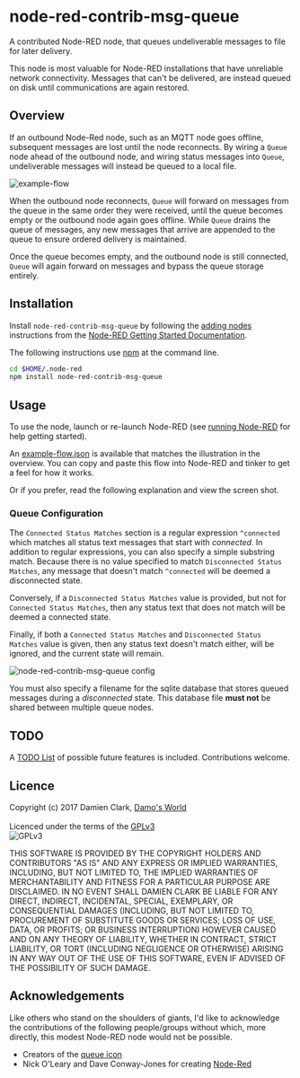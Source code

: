 # node-red-contrib-msg-queue

A contributed Node-RED node, that queues undeliverable messages to file for later delivery.

This node is most valuable for Node-RED installations that have unreliable network connectivity.
Messages that can't be delivered, are instead queued on disk until communications are again
restored. 

## Overview
If an outbound Node-Red node, such as an MQTT node goes offline, subsequent messages are
lost until the node reconnects.  By wiring a `Queue` node ahead of the outbound
node, and wiring status messages into `Queue`, undeliverable messages will instead be queued
to a local file.  

![example-flow](https://raw.githubusercontent.com/damoclark/node-red-contrib-msg-queue/master/examples/example-flow.gif)

When the outbound node reconnects, `Queue` will forward on messages from the
queue in the same order they were received, until the queue becomes empty
or the outbound node again goes offline.  While `Queue` drains the queue of messages, any new
messages that arrive are appended to the queue to ensure ordered delivery is maintained.

Once the queue becomes empty, and the outbound node is still connected, `Queue` will again 
forward on messages and bypass the queue storage entirely.  

## Installation

Install `node-red-contrib-msg-queue` by following the
[adding nodes](http://nodered.org/docs/getting-started/adding-nodes)
instructions from the
[Node-RED Getting Started Documentation](http://nodered.org/docs/getting-started/).

The following instructions use [npm](https://www.npmjs.com/) at the command line.

```bash
cd $HOME/.node-red
npm install node-red-contrib-msg-queue
```

## Usage

To use the node, launch or re-launch Node-RED (see
[running Node-RED](http://nodered.org/docs/getting-started/running.html) for
help getting started).

An [example-flow.json](https://raw.githubusercontent.com/damoclark/node-red-contrib-msg-queue/master/examples/example-flow.json) 
is available that matches the illustration in the overview.  You can copy and paste this flow 
into Node-RED and tinker to get a feel for how it works.

Or if you prefer, read the following explanation and view the screen shot.

### Queue Configuration

The `Connected Status Matches` section is a regular expression `^connected` which
matches all status text messages that start with *connected*.  In addition to regular
expressions, you can also specify a simple substring match.  Because there is no
value specified to match `Disconnected Status Matches`, any message that doesn't
match `^connected` will be deemed a disconnected state.  

Conversely, if a `Disconnected Status Matches` value is provided, but not for
`Connected Status Matches`, then any status text that does not match will be
deemed a connected state.  

Finally, if both a `Connected Status Matches` and `Disconnected Status Matches` 
value is given, then any status text doesn't match either, will be ignored, and
the current state will remain.

![node-red-contrib-msg-queue config](https://raw.githubusercontent.com/damoclark/node-red-contrib-msg-queue/master/examples/node-red-contrib-msg-queue-edit.png)

You must also specify a filename for the sqlite database that stores queued
messages during a *disconnected* state.  This database file **must not** be
shared between multiple queue nodes.

## TODO

A [TODO List](TODO.md) of possible future features is included.  Contributions
welcome.

## Licence
Copyright (c) 2017 Damien Clark, [Damo's World](https://damos.world)<br/> <br/>
Licenced under the terms of the
[GPLv3](https://www.gnu.org/licenses/gpl.txt)<br/>
![GPLv3](https://www.gnu.org/graphics/gplv3-127x51.png "GPLv3")

THIS SOFTWARE IS PROVIDED BY THE COPYRIGHT HOLDERS AND CONTRIBUTORS "AS IS" AND
ANY EXPRESS OR IMPLIED WARRANTIES, INCLUDING, BUT NOT LIMITED TO, THE IMPLIED
WARRANTIES OF MERCHANTABILITY AND FITNESS FOR A PARTICULAR PURPOSE ARE
DISCLAIMED. IN NO EVENT SHALL DAMIEN CLARK BE LIABLE FOR ANY DIRECT,
INDIRECT, INCIDENTAL, SPECIAL, EXEMPLARY, OR CONSEQUENTIAL DAMAGES (INCLUDING,
BUT NOT LIMITED TO, PROCUREMENT OF SUBSTITUTE GOODS OR SERVICES; LOSS OF USE,
DATA, OR PROFITS; OR BUSINESS INTERRUPTION) HOWEVER CAUSED AND ON ANY THEORY OF
LIABILITY, WHETHER IN CONTRACT, STRICT LIABILITY, OR TORT (INCLUDING NEGLIGENCE
OR OTHERWISE) ARISING IN ANY WAY OUT OF THE USE OF THIS SOFTWARE, EVEN IF
ADVISED OF THE POSSIBILITY OF SUCH DAMAGE.

## Acknowledgements

Like others who stand on the shoulders of giants, I'd like to acknowledge
the contributions of the following people/groups without which, more directly,
this modest Node-RED node would not be possible.

* Creators of the [queue icon](https://commons.wikimedia.org/wiki/File:AWS_Simple_Icons_Messaging_Amazon_SQS_Queue.svg)
* Nick O'Leary and Dave Conway-Jones for creating [Node-Red](http://nodered.org/about/)
